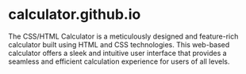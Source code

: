 # calculator.github.io
The CSS/HTML Calculator is a meticulously designed and feature-rich calculator built using HTML and CSS technologies. This web-based calculator offers a sleek and intuitive user interface that provides a seamless and efficient calculation experience for users of all levels.
